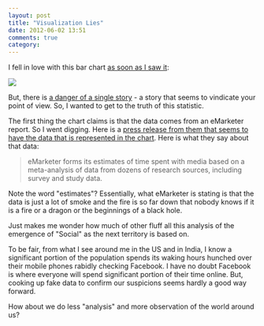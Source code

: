 ```yaml
---
layout: post
title: "Visualization Lies"
date: 2012-06-02 13:51
comments: true
category: 
---
```


I fell in love with this bar chart [as soon as I saw it](http://www.theatlantic.com/business/archive/2012/05/this-graph-is-disastrous-for-print-and-great-for-facebook-or-the-opposite/257857/):

![](http://cdnbakmi.kaltura.com/p/695492/sp/69549200/thumbnail/entry_id/1_o1rtsgly/width/634/height/484)

But, there is [a danger of a single story](http://nimbupani.com/the-danger-of-story.html) - a story that seems to vindicate your point of view. So, I wanted to get to the truth of this statistic.

The first thing the chart claims is that the data comes from an eMarketer report. So I went digging. Here is a [press release from them that seems to have the data that is represented in the chart](http://www.emarketer.com/PressRelease.aspx?R=1008732). Here is what they say about that data:

> eMarketer forms its estimates of time spent with media based on a meta-analysis of data from dozens of research sources, including survey and study data. 

Note the word "estimates"? Essentially, what eMarketer is stating is that the data is just a lot of smoke and the fire is so far down that nobody knows if it is a fire or a dragon or the beginnings of a black hole. 

Just makes me wonder how much of other fluff all this analysis of the emergence of "Social" as the next territory is based on. 

To be fair, from what I see around me in the US and in India, I know a significant portion of the population spends its waking hours hunched over their mobile phones rabidly checking Facebook. I have no doubt Facebook is where everyone will spend significant portion of their time online. But, cooking up fake data to confirm our suspicions seems hardly a good way forward.

How about we do less "analysis" and more observation of the world around us? 
